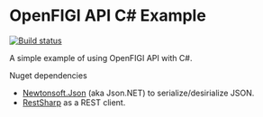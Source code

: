 # OpenFIGI API C# Example

[![Build status](https://ci.appveyor.com/api/projects/status/github/achvaicer/api-examples?branch=master&svg=true)](https://ci.appveyor.com/api/projects/status/github/achvaicer/api-examples)


A simple example of using OpenFIGI API with C#.


Nuget dependencies
 - [Newtonsoft.Json](https://github.com/JamesNK/Newtonsoft.Json) (aka Json.NET) to serialize/desirialize JSON.
 - [RestSharp](https://github.com/restsharp/RestSharp) as a REST client.
